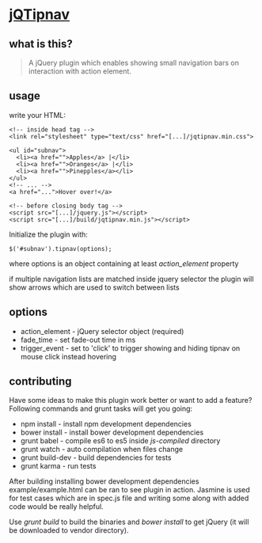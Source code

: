 # [jQTipnav](http://tvrtkom.github.io/jQTipnav)

## what is this?

> A jQuery plugin which enables showing small navigation bars on interaction with action element.

## usage
write your HTML:

    <!-- inside head tag -->
    <link rel="stylesheet" type="text/css" href="[...]/jqtipnav.min.css">
    
    <ul id="subnav">
      <li><a href="">Apples</a> |</li>
      <li><a href="">Oranges</a> |</li>
      <li><a href="">Pinepples</a></li>
    </ul>
    <!-- ... -->
    <a href="...">Hover over!</a>
    
    <!-- before closing body tag -->
    <script src="[...]/jquery.js"></script>
    <script src="[...]/build/jqtipnav.min.js"></script>

Initialize the plugin with:

    $('#subnav').tipnav(options);

where options is an object containing at least *action_element* property

if multiple navigation lists are matched inside jquery selector the plugin will show arrows which are used to switch between lists

## options

* action_element - jQuery selector object (required)
* fade_time - set fade-out time in ms
* trigger_event - set to 'click' to trigger showing and hiding tipnav on mouse click instead hovering

## contributing

Have some ideas to make this plugin work better or want to add a feature? Following commands and grunt tasks will get you going:

* npm install - install npm development dependencies
* bower install - install bower development dependencies
* grunt babel - compile es6 to es5 inside *js-compiled* directory
* grunt watch - auto compilation when files change
* grunt build-dev - build dependencies for tests
* grunt karma - run tests

After building installing bower development dependencies example/example.html can be ran to see plugin in action.
Jasmine is used for test cases which are in spec.js file and writing some along with added code would be really helpful.

Use *grunt build* to build the binaries and *bower install* to get jQuery (it will be downloaded to vendor directory).
